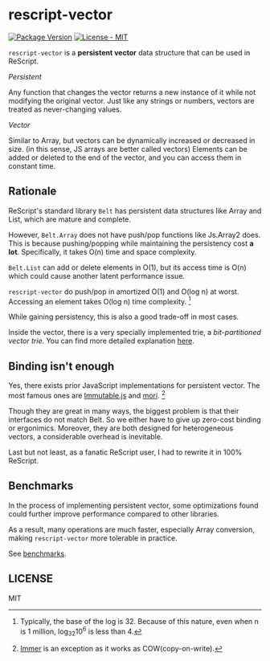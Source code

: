 # rescript-vector

[![Package Version](https://img.shields.io/npm/v/rescript-vector)](https://www.npmjs.com/package/rescript-vector)
[![License - MIT](https://img.shields.io/npm/l/rescript-vector)](#license)

`rescript-vector` is a **persistent vector** data structure that can be used in ReScript.

_Persistent_

Any function that changes the vector returns a new instance of it while not modifying the original vector. Just like any strings or numbers, vectors are treated as never-changing values.

_Vector_

Similar to Array, but vectors can be dynamically increased or decreased in size. (in this sense, JS arrays are better called vectors)
Elements can be added or deleted to the end of the vector, and you can access them in constant time.

## Rationale

ReScript's standard library `Belt` has persistent data structures like Array and List, which are mature and complete.

However, `Belt.Array` does not have push/pop functions like Js.Array2 does. This is because pushing/popping while maintaining the persistency cost **a lot**. Specifically, it takes O(n) time and space complexity.

`Belt.List` can add or delete elements in O(1), but its access time is O(n) which could cause another latent performance issue.

`rescript-vector` do push/pop in amortized O(1) and O(log n) at worst. Accessing an element takes O(log n) time complexity. [^footnote]

While gaining persistency, this is also a good trade-off in most cases.

Inside the vector, there is a very specially implemented trie, a _bit-partitioned vector trie_. You can find more detailed explanation [here](https://hypirion.com/musings/understanding-persistent-vector-pt-1).

[^footnote]: Typically, the base of the log is 32. Because of this nature, even when n is 1 million, log<sub>32</sub>10<sup>6</sup> is less than 4.

## Binding isn't enough

Yes, there exists prior JavaScript implementations for persistent vector.
The most famous ones are [Immutable.js](https://immutable-js.github.io/immutable-js/) and [mori](https://swannodette.github.io/mori/). [^2]

[^2]: [Immer](https://immerjs.github.io/immer/) is an exception as it works as COW(copy-on-write).

Though they are great in many ways, the biggest problem is that their interfaces do not match Belt.
So we either have to give up zero-cost binding or ergonimics.
Moreover, they are both designed for heterogeneous vectors, a considerable overhead is inevitable.

Last but not least, as a fanatic ReScript user, I had to rewrite it in 100% ReScript.

## Benchmarks

In the process of implementing persistent vector,
some optimizations found could further improve performance compared to other libraries.

As a result, many operations are much faster, especially Array conversion, making `rescript-vector` more tolerable in practice.

See [benchmarks](https://reason-seoul.github.io/rescript-collection/).

## LICENSE

MIT
